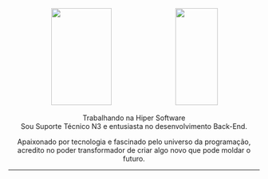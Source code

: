 <div align='center'>

<div align="center">  
  
  <img width="49%" height="195px" src="https://test-git-hub-status.vercel.app/api?username=brunolralves&show_icons=true&count_private=true&title_color=80F7D4&icon_color=9d00ff&text_color=c9d1d9&bg_color=0d1117&border_color=fff0" /> 
  
  <img width="41%" height="195px" src="https://test-git-hub-status.vercel.app/api/top-langs/?username=brunolralves&layout=compact&title_color=80F7D4&text_color=fff&bg_color=0d1117&border_color=fff0" />
  
</div>

<p> Trabalhando na Hiper Software<br/>Sou Suporte Técnico N3 e entusiasta no desenvolvimento Back-End.</p>
<p>Apaixonado por tecnologia e fascinado pelo universo da programação, acredito no poder transformador de criar algo novo que pode moldar o futuro.</p> 
<hr>
